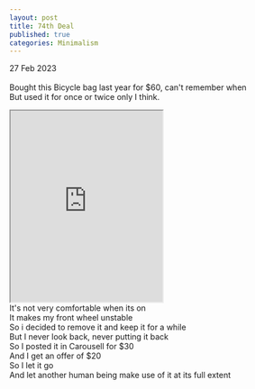 ```yaml
---
layout: post
title: 74th Deal
published: true
categories: Minimalism
---
```

27 Feb 2023
<br>
<br>
Bought this Bicycle bag last year for $60, can't remember when
<br>
But used it for once or twice only I think.
<br>
<!--more-->
<iframe src="https://drive.google.com/file/d/1dz97Prp-PmW7p7evDFySlekM0zaVt23E/preview" width="270" height="340" allow="autoplay"></iframe>
<br>
It's not very comfortable when its on
<br>
It makes my front wheel unstable
<br>
So i decided to remove it and keep it for a while
<br>
But I never look back, never putting it back
<br>
So I posted it in Carousell for $30 
<br>
And I get an offer of $20 
<br>
So I let it go
<br>
And let another human being make use of it at its full extent
